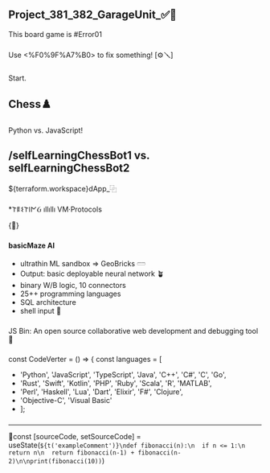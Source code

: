 ## Project_381_382_GarageUnit_✅🐸
This board game is #Error01
###
Use <%F0%9F%A7%B0> to fix something! [⚙️🪛]
###
Start.
## Chess♟️
###
Python vs. JavaScript!
###
/selfLearningChessBot1 vs. 
selfLearningChessBot2
-----------------------------
${terraform.workspace}dApp_⿻
###
*𐌕𐌄𐌔𐌕𐌉𐌍Ᏽ ıllıllı VM·Protocols

{🧰}

###
###
__basicMaze AI__
*  ultrathin ML sandbox => GeoBricks 𓏠
*  Output: basic deployable neural network 🪴
*  binary W/B logic, 10 connectors
*  25++ programming languages
*  SQL architecture
*  shell input 💉

###
###
JS Bin: 
An open source collaborative web development and debugging tool🚯

###
###
const CodeVerter = () => {
  const languages = [
-    'Python', 'JavaScript', 'TypeScript', 'Java', 'C++', 'C#', 'C', 'Go', 
-    'Rust', 'Swift', 'Kotlin', 'PHP', 'Ruby', 'Scala', 'R', 'MATLAB', 
-    'Perl', 'Haskell', 'Lua', 'Dart', 'Elixir', 'F#', 'Clojure', 
-    'Objective-C', 'Visual Basic'
-    ];
###
###
----------------------------------
🪮const [sourceCode, setSourceCode] = useState(`${t('exampleComment')}\ndef fibonacci(n):\n  if n <= 1:\n  return n\n  return fibonacci(n-1) + fibonacci(n-2)\n\nprint(fibonacci(10))`)

